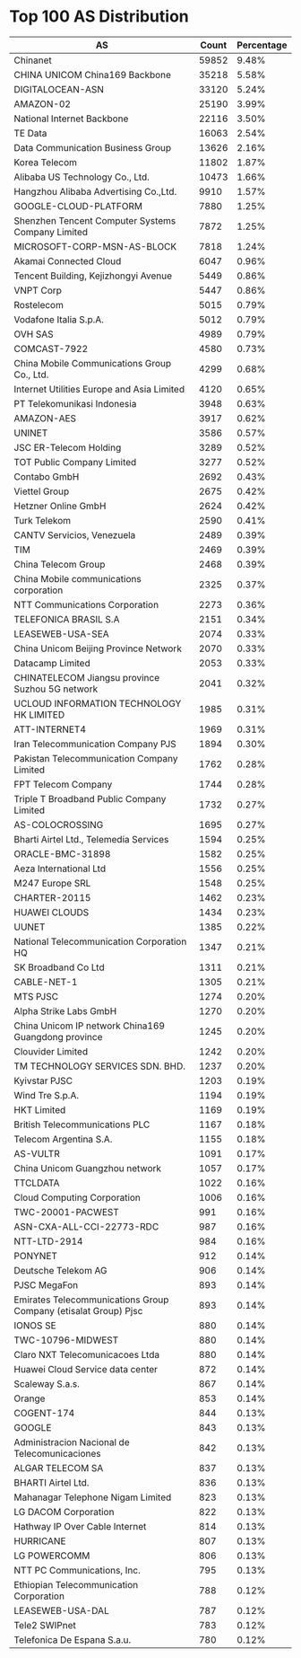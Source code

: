 # Top 100 AS Distribution
| AS | Count | Percentage |
|----|----|----|
| Chinanet | 59852 | 9.48% |
| CHINA UNICOM China169 Backbone | 35218 | 5.58% |
| DIGITALOCEAN-ASN | 33120 | 5.24% |
| AMAZON-02 | 25190 | 3.99% |
| National Internet Backbone | 22116 | 3.50% |
| TE Data | 16063 | 2.54% |
| Data Communication Business Group | 13626 | 2.16% |
| Korea Telecom | 11802 | 1.87% |
| Alibaba US Technology Co., Ltd. | 10473 | 1.66% |
| Hangzhou Alibaba Advertising Co.,Ltd. | 9910 | 1.57% |
| GOOGLE-CLOUD-PLATFORM | 7880 | 1.25% |
| Shenzhen Tencent Computer Systems Company Limited | 7872 | 1.25% |
| MICROSOFT-CORP-MSN-AS-BLOCK | 7818 | 1.24% |
| Akamai Connected Cloud | 6047 | 0.96% |
| Tencent Building, Kejizhongyi Avenue | 5449 | 0.86% |
| VNPT Corp | 5447 | 0.86% |
| Rostelecom | 5015 | 0.79% |
| Vodafone Italia S.p.A. | 5012 | 0.79% |
| OVH SAS | 4989 | 0.79% |
| COMCAST-7922 | 4580 | 0.73% |
| China Mobile Communications Group Co., Ltd. | 4299 | 0.68% |
| Internet Utilities Europe and Asia Limited | 4120 | 0.65% |
| PT Telekomunikasi Indonesia | 3948 | 0.63% |
| AMAZON-AES | 3917 | 0.62% |
| UNINET | 3586 | 0.57% |
| JSC ER-Telecom Holding | 3289 | 0.52% |
| TOT Public Company Limited | 3277 | 0.52% |
| Contabo GmbH | 2692 | 0.43% |
| Viettel Group | 2675 | 0.42% |
| Hetzner Online GmbH | 2624 | 0.42% |
| Turk Telekom | 2590 | 0.41% |
| CANTV Servicios, Venezuela | 2489 | 0.39% |
| TIM | 2469 | 0.39% |
| China Telecom Group | 2468 | 0.39% |
| China Mobile communications corporation | 2325 | 0.37% |
| NTT Communications Corporation | 2273 | 0.36% |
| TELEFONICA BRASIL S.A | 2151 | 0.34% |
| LEASEWEB-USA-SEA | 2074 | 0.33% |
| China Unicom Beijing Province Network | 2070 | 0.33% |
| Datacamp Limited | 2053 | 0.33% |
| CHINATELECOM Jiangsu province Suzhou 5G network | 2041 | 0.32% |
| UCLOUD INFORMATION TECHNOLOGY HK LIMITED | 1985 | 0.31% |
| ATT-INTERNET4 | 1969 | 0.31% |
| Iran Telecommunication Company PJS | 1894 | 0.30% |
| Pakistan Telecommunication Company Limited | 1762 | 0.28% |
| FPT Telecom Company | 1744 | 0.28% |
| Triple T Broadband Public Company Limited | 1732 | 0.27% |
| AS-COLOCROSSING | 1695 | 0.27% |
| Bharti Airtel Ltd., Telemedia Services | 1594 | 0.25% |
| ORACLE-BMC-31898 | 1582 | 0.25% |
| Aeza International Ltd | 1556 | 0.25% |
| M247 Europe SRL | 1548 | 0.25% |
| CHARTER-20115 | 1462 | 0.23% |
| HUAWEI CLOUDS | 1434 | 0.23% |
| UUNET | 1385 | 0.22% |
| National Telecommunication Corporation HQ | 1347 | 0.21% |
| SK Broadband Co Ltd | 1311 | 0.21% |
| CABLE-NET-1 | 1305 | 0.21% |
| MTS PJSC | 1274 | 0.20% |
| Alpha Strike Labs GmbH | 1270 | 0.20% |
| China Unicom IP network China169 Guangdong province | 1245 | 0.20% |
| Clouvider Limited | 1242 | 0.20% |
| TM TECHNOLOGY SERVICES SDN. BHD. | 1237 | 0.20% |
| Kyivstar PJSC | 1203 | 0.19% |
| Wind Tre S.p.A. | 1194 | 0.19% |
| HKT Limited | 1169 | 0.19% |
| British Telecommunications PLC | 1167 | 0.18% |
| Telecom Argentina S.A. | 1155 | 0.18% |
| AS-VULTR | 1091 | 0.17% |
| China Unicom Guangzhou network | 1057 | 0.17% |
| TTCLDATA | 1022 | 0.16% |
| Cloud Computing Corporation | 1006 | 0.16% |
| TWC-20001-PACWEST | 991 | 0.16% |
| ASN-CXA-ALL-CCI-22773-RDC | 987 | 0.16% |
| NTT-LTD-2914 | 984 | 0.16% |
| PONYNET | 912 | 0.14% |
| Deutsche Telekom AG | 906 | 0.14% |
| PJSC MegaFon | 893 | 0.14% |
| Emirates Telecommunications Group Company (etisalat Group) Pjsc | 893 | 0.14% |
| IONOS SE | 880 | 0.14% |
| TWC-10796-MIDWEST | 880 | 0.14% |
| Claro NXT Telecomunicacoes Ltda | 880 | 0.14% |
| Huawei Cloud Service data center | 872 | 0.14% |
| Scaleway S.a.s. | 867 | 0.14% |
| Orange | 853 | 0.14% |
| COGENT-174 | 844 | 0.13% |
| GOOGLE | 843 | 0.13% |
| Administracion Nacional de Telecomunicaciones | 842 | 0.13% |
| ALGAR TELECOM SA | 837 | 0.13% |
| BHARTI Airtel Ltd. | 836 | 0.13% |
| Mahanagar Telephone Nigam Limited | 823 | 0.13% |
| LG DACOM Corporation | 822 | 0.13% |
| Hathway IP Over Cable Internet | 814 | 0.13% |
| HURRICANE | 807 | 0.13% |
| LG POWERCOMM | 806 | 0.13% |
| NTT PC Communications, Inc. | 795 | 0.13% |
| Ethiopian Telecommunication Corporation | 788 | 0.12% |
| LEASEWEB-USA-DAL | 787 | 0.12% |
| Tele2 SWIPnet | 783 | 0.12% |
| Telefonica De Espana S.a.u. | 780 | 0.12% |
